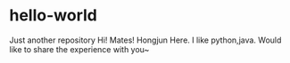 # hello-world
Just another repository
Hi! Mates! 
Hongjun Here. I like python,java.
Would like to share the experience with you~
